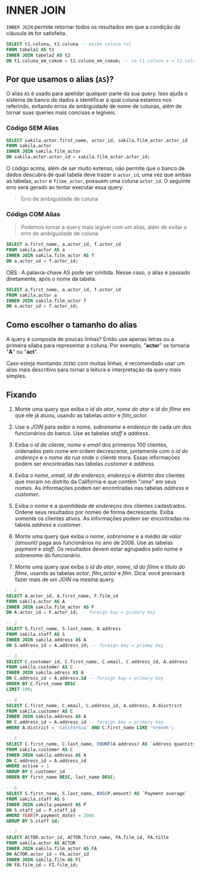 # INNER JOIN
`INNER JOIN` permite retornar todos os resultados em que a condição da cláusula `ON` for satisfeita.
```sql
SELECT t1.coluna, t2.coluna -- exibe coluna tal
FROM tabela1 AS t1 
INNER JOIN tabela2 AS t2
ON t1.coluna_em_comum = t2.coluna_em_comum; -- na t1.coluna_x = t2.coluna_x (primary key = foreign key)
```


## Por que usamos o alias (`AS`)?
O alias `AS` é usado para apelidar qualquer parte da sua query. Isso ajuda o sistema de banco de dados a identificar a qual coluna estamos nos referindo, evitando erros de ambiguidade de nome de colunas, além de tornar suas queries mais concisas e legíveis.

### Código SEM Alias
```sql
SELECT sakila.actor.first_name, actor_id, sakila.film_actor.actor_id
FROM sakila.actor
INNER JOIN sakila.film_actor
ON sakila.actor.actor_id = sakila.film_actor.actor_id;
```
O código acima, além de ser muito extenso, não permite que o banco de dados descubra de qual tabela deve trazer o `actor_id`, uma vez que ambas as tabelas, `actor` e `filme_actor`, possuem uma coluna `actor_id`. O seguinte erro será gerado ao tentar executar essa query:
> Erro de ambiguidade de coluna

### Código COM Alias
> Podemos tornar a query mais legível com um alias, além de evitar o erro de ambiguidade de coluna:
```sql
SELECT a.first_name, a.actor_id, f.actor_id
FROM sakila.actor AS a
INNER JOIN sakila.film_actor AS f
ON a.actor_id = f.actor_id;
```

OBS.: A palavra-chave AS pode ser omitida. Nesse caso, o alias é passado diretamente, após o nome da tabela:
```sql
SELECT a.first_name, a.actor_id, f.actor_id
FROM sakila.actor a
INNER JOIN sakila.film_actor f
ON a.actor_id = f.actor_id;
```


## Como escolher o tamanho do alias
A query é composta de poucas linhas? Então use apenas letras ou a primeira sílaba para representar a coluna. Por exemplo, "**actor**" se tornaria "**A**" ou "**act**".

Caso esteja montando `JOINS` com muitas linhas, é recomendado usar um alias mais descritivo para tornar a leitura e interpretação da query mais simples.


## Fixando
1. Monte uma query que exiba o *id do ator*, *nome do ator* e *id do filme* em que ele já atuou, usando as tabelas *actor* e *film_actor*.

2. Use o *JOIN* para exibir o *nome*, *sobrenome* e *endereço* de cada um dos funcionários do banco. Use as tabelas *staff* e *address*.

3. Exiba o *id do cliente*, *nome* e *email* dos primeiros 100 clientes, ordenados pelo nome em ordem decrescente, juntamente com o *id do endereço* e o *nome da rua* onde o cliente mora. Essas informações podem ser encontradas nas tabelas *customer* e *address*.

4. Exiba o *nome*, *email*, *id do endereço*, *endereço* e *distrito* dos clientes que moram no distrito da California e que contêm "*rene*" em seus nomes. As informações podem ser encontradas nas tabelas *address* e *customer*.

5. Exiba o *nome* e a *quantidade de endereços* dos clientes cadastrados. Ordene seus resultados por nomes de forma decrescente. Exiba somente os clientes ativos. As informações podem ser encontradas na tabela *address* e *customer*.

6. Monte uma query que exiba o *nome*, *sobrenome* e a *média de valor (amount)* paga aos funcionários no ano de 2006. Use as tabelas *payment* e *staff*. Os resultados devem estar agrupados pelo nome e sobrenome do funcionário.

7. Monte uma query que exiba o *id do ator*, *nome*, *id do filme* e *título do filme*, usando as tabelas *actor*, *film_actor* e *film*. Dica: você precisará fazer mais de um *JOIN* na mesma query.
```sql
-- 1
SELECT A.actor_id, A.first_name, F.film_id
FROM sakila.actor AS A
INNER JOIN sakila.film_actor AS F
ON A.actor_id = F.actor_id; -- foreign key = primary key

-- 2
SELECT S.first_name, S.last_name, A.address
FROM sakila.staff AS S
INNER JOIN sakila.address AS A
ON S.address_id = A.address_id; -- foreign key = primey key

-- 3
SELECT C.customer_id, C.first_name, C.email, C.address_id, A.address 
FROM sakila.customer AS C
INNER JOIN sakila.adress AS A
ON C.address_id = A.address.id -- foreign key = primary key
ORDER BY C.first_name DESC
LIMIT 100;

-- 4
SELECT C.first_name, C.email, C.address_id, A.address, A.disctrict
FROM sakila.customer AS C
INNER JOIN sakila.address AS A
ON C.address_id = A.address_id -- foreign key = primary key
WHERE A.district = 'California' AND C.first_name LIKE '%rene%';

-- 5
SELECT C.first_name, C.last_name, COUNT(A.address) AS `address quantity`
FROM sakila.customer AS C
INNER JOIN sakila.address AS A
ON C.address_id = A.address_id
WHERE active = 1
GROUP BY C.customer_id
ORDER BY first_name DESC, last_name DESC;

-- 6
SELECT S.first_name, S.last_name, AVG(P.amount) AS `Payment average`
FROM sakila.staff AS S
INNER JOIN sakila.payment AS P
ON S.staff_id = P.staff_id
WHERE YEAR(P.payment_date) = 2006
GROUP BY S.staff id;

-- 7
SELECT ACTOR.actor_id, ACTOR.first_name, FA.film_id, FA.title
FROM sakila.actor AS ACTOR
INNER JOIN sakila.film_actor AS FA
ON ACTOR.actor_id = FA.actor_id
INNER JOIN sakila.film AS FI
ON FA.film_id = FI.film_id;
``` 
